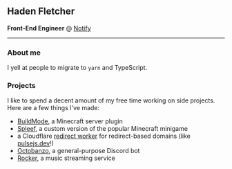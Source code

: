## Haden Fletcher

**Front-End Engineer** @ [Notify]

---

### About me

I yell at people to migrate to `yarn` and TypeScript.

### Projects

I like to spend a decent amount of my free time working on side projects. Here are a few things I've made:

- [BuildMode], a Minecraft server plugin
- [Spleef], a custom version of the popular Minecraft minigame
- a Cloudflare [redirect worker][redirect-worker] for redirect-based domains (like [pulsejs.dev][pulse]!)
- [Octobanzo], a general-purpose Discord bot
- [Rocker], a music streaming service

[notify]: https://notify.me
[pulse]: https://pulsejs.dev
[yarn]: https://yarnpkg.com
[octobanzo]: https://github.com/octobanzo/octobanzo
[platform]: https://github.com/platformapps
[rocker]: https://github.com/rockerapp
[buildmode]: https://github.com/hadenpf/BuildMode
[redirect-worker]: https://github.com/hadenpf/redirect-worker
[spleef]: https://github.com/hadenpf/spleef
